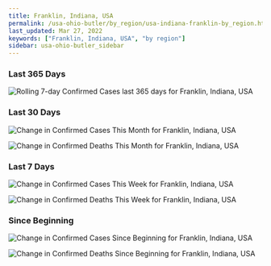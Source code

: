 ```yaml
---
title: Franklin, Indiana, USA
permalink: /usa-ohio-butler/by_region/usa-indiana-franklin-by_region.html
last_updated: Mar 27, 2022
keywords: ["Franklin, Indiana, USA", "by region"]
sidebar: usa-ohio-butler_sidebar
---
```


<h3>Last 365 Days</h3>

![Rolling 7-day Confirmed Cases last 365 days for Franklin, Indiana, USA](/covid_tracker/images/graphs/usa-indiana-franklin-weekly_totals_graph.png)

<h3>Last 30 Days</h3>

![Change in Confirmed Cases This Month for Franklin, Indiana, USA](/covid_tracker/images/graphs/usa-indiana-franklin-delta_confirmed-30_days_graph.png)

![Change in Confirmed Deaths This Month for Franklin, Indiana, USA](/covid_tracker/images/graphs/usa-indiana-franklin-delta_deaths-30_days_graph.png)

<h3>Last 7 Days</h3>

![Change in Confirmed Cases This Week for Franklin, Indiana, USA](/covid_tracker/images/graphs/usa-indiana-franklin-delta_confirmed-7_days_graph.png)

![Change in Confirmed Deaths This Week for Franklin, Indiana, USA](/covid_tracker/images/graphs/usa-indiana-franklin-delta_deaths-7_days_graph.png)

<h3>Since Beginning</h3>

![Change in Confirmed Cases Since Beginning for Franklin, Indiana, USA](/covid_tracker/images/graphs/usa-indiana-franklin-delta_confirmed-since_beginning_graph.png)

![Change in Confirmed Deaths Since Beginning for Franklin, Indiana, USA](/covid_tracker/images/graphs/usa-indiana-franklin-delta_deaths-since_beginning_graph.png)
